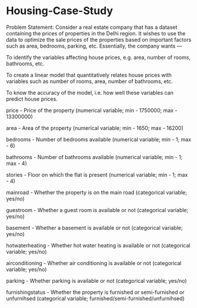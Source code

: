 # Housing-Case-Study
Problem Statement: Consider a real estate company that has a dataset containing the prices of properties in the Delhi region. It wishes to use the data to optimize the sale prices of the properties based on important factors such as area, bedrooms, parking, etc. Essentially, the company wants —

To identify the variables affecting house prices, e.g. area, number of rooms, bathrooms, etc.

To create a linear model that quantitatively relates house prices with variables such as number of rooms, area, number of bathrooms, etc.

To know the accuracy of the model, i.e. how well these variables can predict house prices.

price - Price of the property (numerical variable; min - 1750000; max - 13300000)

area - Area of the property (numerical variable; min - 1650; max - 16200)

bedrooms - Number of bedrooms available (numerical variable; min - 1; max - 6)

bathrooms - Number of bathrooms available (numerical variable; min - 1; max - 4)

stories - Floor on which the flat is present (numerical variable; min - 1; max - 4)

mainroad - Whether the property is on the main road (categorical variable; yes/no)

guestroom - Whether a guest room is available or not (categorical variable; yes/no)

basement - Whether a basement is available or not (categorical variable; yes/no)

hotwaterheating - Whether hot water heating is available or not (categorical variable; yes/no)

airconditioning - Whether air conditioning is available or not (categorical variable; yes/no)

parking - Whether parking is available or not (categorical variable; yes/no)

furnishingstatus - Whether the property is furnished or semi-furnished or unfurnihsed (categorical variable; furnished/semi-furnished/unfurnihsed)
